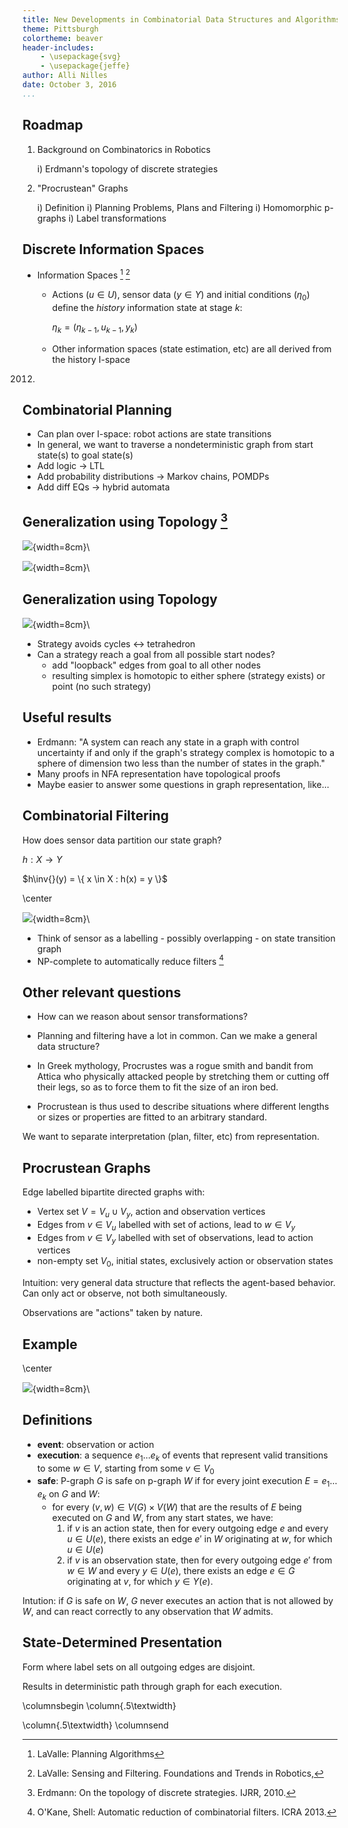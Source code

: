 ```yaml
---
title: New Developments in Combinatorial Data Structures and Algorithms for Robotic Planning, Filtering, and Design
theme: Pittsburgh
colortheme: beaver
header-includes:
	- \usepackage{svg}
	- \usepackage{jeffe}
author: Alli Nilles
date: October 3, 2016
...
```



Roadmap
-------

1.  Background on Combinatorics in Robotics

    i) Erdmann's topology of discrete strategies

2.  "Procrustean" Graphs

    i)  Definition
    i)  Planning Problems, Plans and Filtering
    i)  Homomorphic p-graphs
    i)  Label transformations

Discrete Information Spaces
---------------------------

-   Information Spaces [^1] [^3]
    -   Actions ($u \in U$), sensor data ($y \in Y$) and initial conditions
        ($\eta_0$) define the $history$ information state at stage $k$:

        $\eta_k = (\eta_{k-1}, u_{k-1}, y_k)$
    -   Other information spaces (state estimation, etc) are all derived from
        the history I-space


[^1]: LaValle: Planning Algorithms
[^3]: LaValle: Sensing and Filtering. Foundations and Trends in Robotics,
  2012.


Combinatorial Planning
----------------------

-   Can plan over I-space: robot actions are state transitions
-   In general, we want to traverse a nondeterministic graph from start state(s)
    to goal state(s)
-   Add logic $\to$ LTL
-   Add probability distributions $\to$ Markov chains, POMDPs
-   Add diff EQs $\to$ hybrid automata

Generalization using Topology [^2]
-----------------------------

![](./figures/basicplan.png){width=8cm}\

![](./figures/basicsimplex.png){width=8cm}\


[^2]: Erdmann: On the topology of discrete strategies. IJRR, 2010.

Generalization using Topology
-----------------------------

![](./figures/bcsimplex.png){width=8cm}\


-   Strategy avoids cycles $\leftrightarrow$ tetrahedron
-   Can a strategy reach a goal from all possible start nodes?
    -   add "loopback" edges from goal to all other nodes
    -   resulting simplex is homotopic to either sphere (strategy exists) or
        point (no such strategy)


Useful results
--------------

-   Erdmann: "A system can reach any state in a graph with control uncertainty
    if and only if the graph's strategy complex is homotopic to a sphere of
        dimension two less than the number of states in the graph."
-   Many proofs in NFA representation have topological proofs
-   Maybe easier to answer some questions in graph representation, like...

Combinatorial Filtering
-----------------------

How does sensor data partition our state graph?

$h: X \to Y$

$h\inv{}(y) = \{ x \in X : h(x) = y \}$


\center

![](./figures/combofilter.png){width=8cm}\


-   Think of sensor as a labelling - possibly overlapping - on state transition
graph
-   NP-complete to automatically reduce filters [^4]

[^4]: O'Kane, Shell: Automatic reduction of combinatorial filters. ICRA 2013.


Other relevant questions
------------------

-   How can we reason about sensor transformations?
-   Planning and filtering have a lot in common. Can we make a general data
    structure?

-   In Greek mythology, Procrustes was a rogue smith and bandit from Attica who
physically attacked people by stretching them or cutting off their legs, so as
to force them to fit the size of an iron bed.
-   Procrustean is thus used to describe situations where different lengths or sizes
or properties are fitted to an arbitrary standard.


We want to separate interpretation (plan, filter, etc) from representation.

Procrustean Graphs
------------------

Edge labelled bipartite directed graphs with:

-   Vertex set $V = V_u \cup V_y$, action and observation vertices
-   Edges from $v \in V_u$ labelled with set of actions, lead to $w \in V_y$
-   Edges from $v \in V_y$ labelled with set of observations, lead to action
    vertices
-   non-empty set $V_0$, initial states, exclusively action or observation
    states

Intuition: very general data structure that reflects the agent-based behavior.
Can only act or observe, not both simultaneously.

Observations are "actions" taken by nature.

Example
-------

\center

![](./figures/roomba.png){width=8cm}\


Definitions
-----------

-   **event**: observation or action
-   **execution**: a sequence $e_1 \ldots e_k$ of events that represent valid
    transitions to some $w \in V$, starting from some $v \in V_0$
-   **safe**: P-graph $G$ is safe on p-graph $W$ if for every joint execution $E
    = e_1 \ldots e_k$ on $G$ and $W$:
    -   for every $(v,w) \in V(G) \times V(W)$ that are the results of $E$ being
        executed on $G$ and $W$, from any start states, we have:
        1.  if $v$ is an action state, then for every outgoing edge $e$ and
            every $u \in U(e)$, there exists an edge $e'$ in $W$ originating at
            $w$, for which $u \in U(e)$
        2.  if $v$ is an observation state, then for every outgoing edge $e'$
            from $w \in W$ and every $y \in U(e)$, there exists an edge $e \in
            G$ originating at $v$, for which $y \in Y(e)$.

Intution: if $G$ is safe on $W$, $G$ never executes an action that is not
allowed by $W$, and can react correctly to any observation that $W$ admits.

State-Determined Presentation
-----------------------------

Form where label sets on all outgoing edges are disjoint.

Results in deterministic path through graph for each execution.

\columnsbegin
\column{.5\textwidth}

\column{.5\textwidth}
\columnsend
